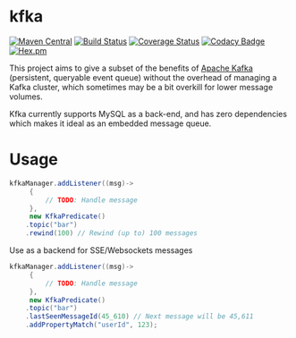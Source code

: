 # kfka

[![Maven Central](https://img.shields.io/maven-central/v/com.ethlo.kfka/kfka.svg)](http://search.maven.org/#search%7Cga%7C1%7Cg%3A%22com.ethlo.kfka%22%20a%3A%22kfka%22)
[![Build Status](https://travis-ci.org/ethlo/kfka.svg?branch=master)](https://travis-ci.org/ethlo/kfka)
[![Coverage Status](https://coveralls.io/repos/github/ethlo/kfka/badge.svg?branch=master)](https://coveralls.io/github/ethlo/kfka?branch=master)
[![Codacy Badge](https://api.codacy.com/project/badge/Grade/ee97abb9994d44c7b61e533454368dd0)](https://www.codacy.com/app/ethlo/kfka?utm_source=github.com&amp;utm_medium=referral&amp;utm_content=ethlo/kfka&amp;utm_campaign=Badge_Grade)
[![Hex.pm](https://img.shields.io/hexpm/l/plug.svg)](LICENSE)

This project aims to give a subset of the benefits of [Apache Kafka](https://kafka.apache.org/) (persistent, queryable event queue) without the overhead of managing a Kafka cluster, which sometimes may be a bit overkill for lower message volumes.

Kfka currently supports MySQL as a back-end, and has zero dependencies which makes it ideal as an embedded message queue.

# Usage
```java
kfkaManager.addListener((msg)->
	 {
         // TODO: Handle message
     },
     new KfkaPredicate()
    .topic("bar")
    .rewind(100) // Rewind (up to) 100 messages
```

Use as a backend for SSE/Websockets messages
```java
kfkaManager.addListener((msg)->
	 {
         // TODO: Handle message
     },
     new KfkaPredicate()
    .topic("bar")
    .lastSeenMessageId(45_610) // Next message will be 45,611
    .addPropertyMatch("userId", 123);
```
